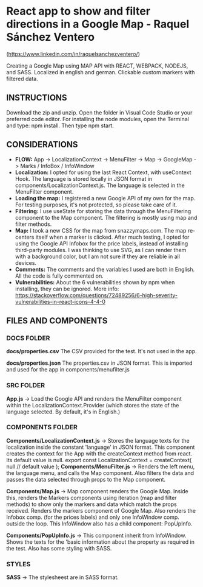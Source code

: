 # React app to show and filter directions in a Google Map - Raquel Sánchez Ventero

(https://www.linkedin.com/in/raquelsanchezventero/)


Creating a Google Map using MAP API with REACT, WEBPACK, NODEJS, and SASS.
Localized in english and german. Clickable custom markers with filtered data.

## INSTRUCTIONS

Download the zip and unzip. Open the folder in Visual Code Studio or your preferred code editor.
For installing the node modules, open the Terminal and type: npm install.
Then type npm start.

## CONSIDERATIONS

* **FLOW:**  App -> LocalizationContext -> MenuFilter -> Map -> GoogleMap -> Marks / InfoBox / InfoWindow
* **Localization:** I opted for using the last React Context, with useContext Hook. The language is stored locally in JSON format in components/LocalizationContext.js. The language is selected in the MenuFilter component.
* **Loading the map:** I registered a new Google API of my own for the map. For testing purposes, it's not protected,
so please take care of it.
* **Filtering:** I use useState for storing the data through the MenuFiltering component to the Map component.
The filtering is mostly using map and filter methods.
* **Map:** I took a new CSS for the map from snazzymaps.com. The map re-centers itself when a marker is clicked.
After much testing, I opted for using the Google API Infobox for the price labels, instead of installing third-party modules. I was thinking to use SVG, as I can render them with a background color, but I am not sure if they are reliable in all devices.
* **Comments:** The comments and the variables I used are both in English. All the code is fully commented on.
* **Vulnerabilities:** About the 6 vulnerabilities shown by npm when installing, they can be ignored. More info: https://stackoverflow.com/questions/72489256/6-high-severity-vulnerabilities-in-react-icons-4-4-0

## FILES AND COMPONENTS

### DOCS FOLDER 

**docs/properties.csv** The CSV provided for the test. It's not used in the app.

**docs/properties.json** The properties.csv in JSON format. This is imported and used for the app in components/menufilter.js

### SRC FOLDER

**App.js** -> Load the Google API and renders the MenuFilter component within the LocalizationContext.Provider (which stores the state of the language selected. By default, it's in English.)

### COMPONENTS FOLDER

**Components/LocalizationContext.js** -> Stores the language texts for the localization inside the constant 'language' in JSON format. This component creates the context for the App with the createContext method from  react. Its default value is null.
export const LocalizationContext = createContext(
  null // default value
);
**Components/MenuFilter.js** -> Renders the left menu, the language menu, and calls the Map component. Also filters the data and passes the data selected through props to the Map component.

**Components/Map.js** -> Map component renders the Google Map. Inside this, renders the Markers components using iteration (map and filter methods) to show only the markers and data which match the props received. Renders the markers component of Google Map. Also renders the Infobox comp. (for the prices labels) and only one InfoWindow comp. outside the loop. This InfoWindow also has a child component: PopUpInfo.

**Components/PopUpInfo.js** -> This component inherit from InfoWindow. Shows the texts for the 'basic information about the property as required in the test. Also has some styling with SASS.

### STYLES

**SASS** -> The stylesheest are in SASS format.


